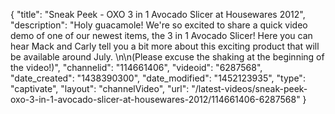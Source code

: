 {
    "title": "Sneak Peek - OXO 3 in 1 Avocado Slicer at Housewares 2012",
    "description": "Holy guacamole! We're so excited to share a quick video demo of one of our newest items, the 3 in 1 Avocado Slicer! Here you can hear Mack and Carly tell you a bit more about this exciting product that will be available around July. \n\n(Please excuse the shaking at the beginning of the video!)",
    "channelid": "114661406",
    "videoid": "6287568",
    "date_created": "1438390300",
    "date_modified": "1452123935",
    "type": "captivate",
    "layout": "channelVideo",
    "url": "\/latest-videos\/sneak-peek-oxo-3-in-1-avocado-slicer-at-housewares-2012\/114661406-6287568"
}